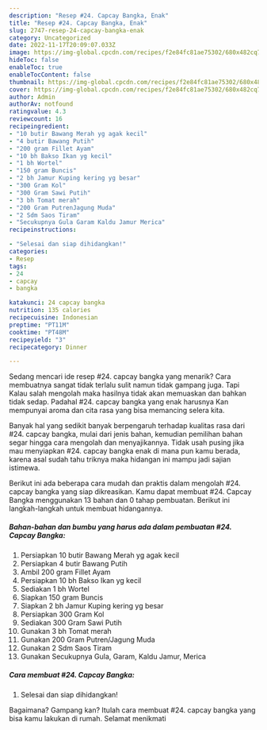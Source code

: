 ```yaml
---
description: "Resep #24. Capcay Bangka, Enak"
title: "Resep #24. Capcay Bangka, Enak"
slug: 2747-resep-24-capcay-bangka-enak
category: Uncategorized
date: 2022-11-17T20:09:07.033Z
image: https://img-global.cpcdn.com/recipes/f2e84fc81ae75302/680x482cq70/24-capcay-bangka-foto-resep-utama.jpg
hideToc: false
enableToc: true
enableTocContent: false
thumbnail: https://img-global.cpcdn.com/recipes/f2e84fc81ae75302/680x482cq70/24-capcay-bangka-foto-resep-utama.jpg
cover: https://img-global.cpcdn.com/recipes/f2e84fc81ae75302/680x482cq70/24-capcay-bangka-foto-resep-utama.jpg
author: Admin
authorAv: notfound
ratingvalue: 4.3
reviewcount: 16
recipeingredient:
- "10 butir Bawang Merah yg agak kecil"
- "4 butir Bawang Putih"
- "200 gram Fillet Ayam"
- "10 bh Bakso Ikan yg kecil"
- "1 bh Wortel"
- "150 gram Buncis"
- "2 bh Jamur Kuping kering yg besar"
- "300 Gram Kol"
- "300 Gram Sawi Putih"
- "3 bh Tomat merah"
- "200 Gram PutrenJagung Muda"
- "2 Sdm Saos Tiram"
- "Secukupnya Gula Garam Kaldu Jamur Merica"
recipeinstructions:

- "Selesai dan siap dihidangkan!"
categories:
- Resep
tags:
- 24
- capcay
- bangka

katakunci: 24 capcay bangka 
nutrition: 135 calories
recipecuisine: Indonesian
preptime: "PT11M"
cooktime: "PT48M"
recipeyield: "3"
recipecategory: Dinner

---
```



Sedang mencari ide resep #24. capcay bangka yang menarik? Cara membuatnya sangat tidak terlalu sulit namun tidak gampang juga. Tapi Kalau salah mengolah maka hasilnya tidak akan memuaskan dan bahkan tidak sedap. Padahal #24. capcay bangka yang enak harusnya Kan mempunyai aroma dan cita rasa yang bisa memancing selera kita.




Banyak hal yang sedikit banyak berpengaruh terhadap kualitas rasa dari #24. capcay bangka, mulai dari jenis bahan, kemudian pemilihan bahan segar hingga cara mengolah dan menyajikannya. Tidak usah pusing jika mau menyiapkan #24. capcay bangka enak di mana pun kamu berada, karena asal sudah tahu triknya maka hidangan ini mampu jadi sajian istimewa.


Berikut ini ada beberapa cara mudah dan praktis dalam mengolah #24. capcay bangka yang siap dikreasikan. Kamu dapat membuat #24. Capcay Bangka menggunakan 13 bahan dan 0 tahap pembuatan. Berikut ini langkah-langkah untuk membuat hidangannya.

<!--inarticleads1-->

##### Bahan-bahan dan bumbu yang harus ada dalam pembuatan #24. Capcay Bangka:

1. Persiapkan 10 butir Bawang Merah yg agak kecil
1. Persiapkan 4 butir Bawang Putih
1. Ambil 200 gram Fillet Ayam
1. Persiapkan 10 bh Bakso Ikan yg kecil
1. Sediakan 1 bh Wortel
1. Siapkan 150 gram Buncis
1. Siapkan 2 bh Jamur Kuping kering yg besar
1. Persiapkan 300 Gram Kol
1. Sediakan 300 Gram Sawi Putih
1. Gunakan 3 bh Tomat merah
1. Gunakan 200 Gram Putren/Jagung Muda
1. Gunakan 2 Sdm Saos Tiram
1. Gunakan Secukupnya Gula, Garam, Kaldu Jamur, Merica




<!--inarticleads2-->

##### Cara membuat #24. Capcay Bangka:


1. Selesai dan siap dihidangkan!



Bagaimana? Gampang kan? Itulah cara membuat #24. capcay bangka yang bisa kamu lakukan di rumah. Selamat menikmati
